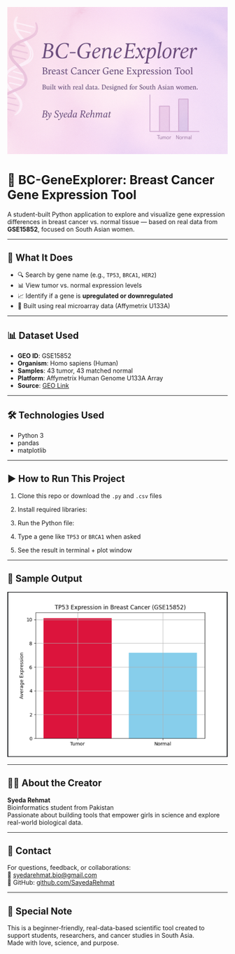 ![BC-GeneExplorer Banner](./banner.png)
  # 🧬 BC-GeneExplorer: Breast Cancer Gene Expression Tool

A student-built Python application to explore and visualize gene expression differences in breast cancer vs. normal tissue — based on real data from **GSE15852**, focused on South Asian women.

---

## 🌟 What It Does

- 🔍 Search by gene name (e.g., `TP53`, `BRCA1`, `HER2`)
- 📊 View tumor vs. normal expression levels
- 📈 Identify if a gene is **upregulated or downregulated**
- 📂 Built using real microarray data (Affymetrix U133A)

---

## 📊 Dataset Used

- **GEO ID**: GSE15852  
- **Organism**: Homo sapiens (Human)  
- **Samples**: 43 tumor, 43 matched normal  
- **Platform**: Affymetrix Human Genome U133A Array  
- **Source**: [GEO Link](https://www.ncbi.nlm.nih.gov/geo/query/acc.cgi?acc=GSE15852)

---

## 🛠 Technologies Used

- Python 3  
- pandas  
- matplotlib  
  

---

## ▶️ How to Run This Project

1. Clone this repo or download the `.py` and `.csv` files  
2. Install required libraries:


3. Run the Python file:


4. Type a gene like `TP53` or `BRCA1` when asked  
5. See the result in terminal + plot window

---

## 📸 Sample Output


![Bar Graph Sample](output.png)

---

## 👩‍🔬 About the Creator

**Syeda Rehmat**  
Bioinformatics student from Pakistan  
Passionate about building tools that empower girls in science and explore real-world biological data.

---

## 📩 Contact

For questions, feedback, or collaborations:  
📧 syedarehmat.bio@gmail.com  
🔗 GitHub: [github.com/SayedaRehmat](https://github.com/SayedaRehmat)

---

## 💛 Special Note

This is a beginner-friendly, real-data-based scientific tool created to support students, researchers, and cancer studies in South Asia.  
Made with love, science, and purpose.
